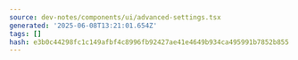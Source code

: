 ```yaml
---
source: dev-notes/components/ui/advanced-settings.tsx
generated: '2025-06-08T13:21:01.654Z'
tags: []
hash: e3b0c44298fc1c149afbf4c8996fb92427ae41e4649b934ca495991b7852b855
---
```


